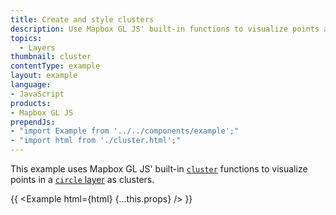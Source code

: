 ```yaml
---
title: Create and style clusters
description: Use Mapbox GL JS' built-in functions to visualize points as clusters.
topics:
  - Layers
thumbnail: cluster
contentType: example
layout: example
language:
- JavaScript
products:
- Mapbox GL JS
prependJs:
- "import Example from '../../components/example';"
- "import html from './cluster.html';"
---
```


This example uses Mapbox GL JS' built-in [`cluster`](/mapbox-gl-js/style-spec/sources/#geojson-cluster) functions to visualize points in a [`circle` layer](/mapbox-gl-js/style-spec/layers/#circle) as clusters.

{{ <Example html={html} {...this.props} /> }}
